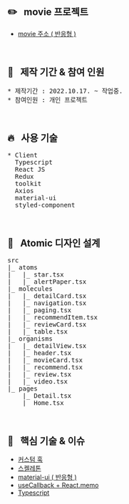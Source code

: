 ## :pencil2: &nbsp; movie 프로젝트

- [movie 주소 ( 반응형 )](https://ijieun0123.github.io/movie)

<br/>
  
## :raising_hand: &nbsp; 제작 기간 & 참여 인원

<pre>
* 제작기간 : 2022.10.17. ~ 작업중.
* 참여인원 : 개인 프로젝트
</pre>

<br/>

## :fire: &nbsp; 사용 기술

<pre>
* Client
  Typescript
  React JS
  Redux
  toolkit
  Axios
  material-ui
  styled-component
</pre>

<br/>

## :ledger: &nbsp; Atomic 디자인 설계

<pre>
src
|_ atoms
|   |_ star.tsx
|   |_ alertPaper.tsx
|_ molecules
|   |_ detailCard.tsx
|   |_ navigation.tsx
|   |_ paging.tsx
|   |_ recommendItem.tsx
|   |_ reviewCard.tsx
|   |_ table.tsx
|_ organisms
|   |_ detailView.tsx
|   |_ header.tsx
|   |_ movieCard.tsx
|   |_ recommend.tsx
|   |_ review.tsx
|   |_ video.tsx
|_ pages
    |_ Detail.tsx
    |_ Home.tsx
</pre>

<br/>

## :pushpin: &nbsp; 핵심 기술 & 이슈

- [커스텀 훅](https://github.com/ijieun0123/movie/issues/2)
- [스켈레톤](https://github.com/ijieun0123/movie/issues/4)
- [material-ui ( 반응형 )](https://github.com/ijieun0123/movie/issues/1)
- [useCallback + React.memo](https://github.com/ijieun0123/movie/issues/5)
- [Typescript](https://github.com/ijieun0123/movie/issues/6)
